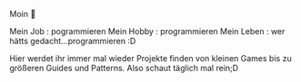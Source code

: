 Moin 👋

Mein Job : pogrammieren
Mein Hobby : programmieren
Mein Leben : wer hätts gedacht...programmieren :D

Hier werdet ihr immer mal wieder Projekte finden von kleinen Games bis zu größeren Guides und Patterns.
Also schaut täglich mal rein;D
<!--
**Wolfi1802/Wolfi1802** is a ✨ _special_ ✨ repository because its `README.md` (this file) appears on your GitHub profile.

Here are some ideas to get you started:

- 🔭 I’m currently working on ...
- 🌱 I’m currently learning ...
- 👯 I’m looking to collaborate on ...
- 🤔 I’m looking for help with ...
- 💬 Ask me about ...
- 📫 How to reach me: ...
- 😄 Pronouns: ...
- ⚡ Fun fact: ...
-->
